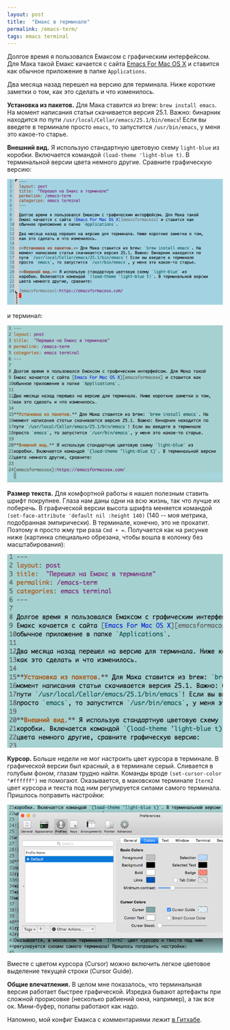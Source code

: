 ```yaml
---
layout: post
title:  "Емакс в терминале"
permalink: /emacs-term/
tags: emacs terminal
---
```


Долгое время я пользовался Емаксом с графическим интерфейсом. Для Мака такой
Емакс качается с сайта [Emacs For Mac OS X][emacsformacosx] и ставится как
обычное приложение в папке `Applications`.

Два месяца назад перешел на версию для терминала. Ниже короткие заметки о том,
как это сделать и что изменилось.

**Установка из пакетов.** Для Мака ставится из brew: `brew install emacs`. На
момент написания статьи скачивается версия 25.1. Важно: бинарник находится по
пути `/usr/local/Cellar/emacs/25.1/bin/emacs`! Если вы введете в терминале
просто `emacs`, то запустится `/usr/bin/emacs`, у меня это какое-то старье.

**Внешний вид.** Я использую стандартную цветовую схему `light-blue` из
коробки. Включается командой `(load-theme 'light-blue t)`. В терминальной версии
цвета немного другие. Сравните графическую версию:

![gui](/assets/static/emacs/emacs-gui.png)

и терминал:

![terminal](/assets/static/emacs/emacs-term.png)

**Размер текста.** Для комфортной работы я нашел полезным ставить шрифт
покрупнее. Глаза нам даны одни на всю жизнь, так что лучше их поберечь. В
графической версии высота шрифта меняется командой `(set-face-attribute 'default
nil :height 140)` (140 -- моя метрика, подобранная эмпирически). В терминале,
конечно, это не прокатит. Поэтому я просто жму три раза `Cmd + =`. Получается
как на рисунке ниже (картинка специально обрезана, чтобы вошла в колонку без
масштабирования):

![font](/assets/static/emacs/emacs-font.png)

**Курсор.** Больше недели не мог настроить цвет курсора в терминале. В
графической версии был красный, а в терминале серый. Сливается в голубым фоном,
глазам трудно найти. Команды вроде `(set-cursor-color "#ffffff")` не помогают.
Оказывается, в маковском терминале `Iterm2` цвет курсора и текста под ним
регулируется силами самого терминала. Пришлось поправить настройки:

![iterm2](/assets/static/emacs/emacs-iterm2.png)

Вместе с цветом курсора (Cursor) можно включить легкое цветовое выделение
текущей строки (Cursor Guide).

**Общие впечатления.** В целом мне показалось, что терминальная версия работает
быстрее графической. Изредка бывают артефакты при сложной прорисовке (несколько
рабиений окна, например), а так все ок. Мини-буфер, попапы работают как надо.

Напомню, мой конфиг Емакса с комментариями лежит [в Гитхабе][config].

[emacsformacosx]:https://emacsformacosx.com/
[config]:https://github.com/igrishaev/dotfiles/blob/master/.emacs
